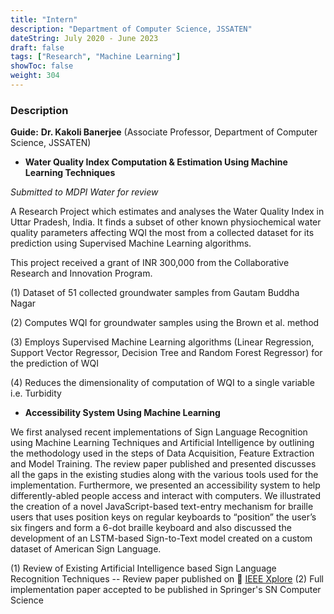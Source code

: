```yaml
---
title: "Intern"
description: "Department of Computer Science, JSSATEN"
dateString: July 2020 - June 2023
draft: false
tags: ["Research", "Machine Learning"]
showToc: false
weight: 304
--- 
```


### Description
**Guide:** **Dr. Kakoli Banerjee** (Associate Professor, Department of Computer Science, JSSATEN)

- **Water Quality Index Computation & Estimation Using Machine Learning Techniques**

*Submitted to MDPI Water for review* 

A Research Project which estimates and analyses the Water Quality Index in Uttar Pradesh, India. It finds a subset of other known physiochemical water quality parameters affecting WQI the most from a collected dataset for its prediction using Supervised Machine Learning algorithms.

This project received a grant of INR 300,000 from the Collaborative Research and Innovation Program. 

(1) Dataset of 51 collected groundwater samples from Gautam Buddha Nagar

(2) Computes WQI for groundwater samples using the Brown et al. method 

(3) Employs Supervised Machine Learning algorithms (Linear Regression, Support Vector Regressor, Decision Tree and Random Forest Regressor) for the prediction of WQI

(4) Reduces the dimensionality of computation of WQI to a single variable i.e. Turbidity 

- **Accessibility System Using Machine Learning**

We first analysed recent implementations of Sign Language Recognition using Machine Learning Techniques and Artificial Intelligence by outlining the methodology used in the steps of Data Acquisition, Feature Extraction and Model Training. The review paper published and presented discusses all the gaps in the existing studies along with the various tools used for the implementation. Furthermore, we presented an accessibility system to help differently-abled people access and interact with computers. We illustrated the creation of a novel JavaScript-based text-entry mechanism for braille users that uses position keys on regular keyboards to “position” the user’s six fingers and form a 6-dot braille keyboard and also discussed the development of an LSTM-based Sign-to-Text model created on a custom dataset of American Sign Language.

(1) Review of Existing Artificial Intelligence based Sign Language Recognition Techniques
-- Review paper published on  🔗 [IEEE Xplore](https://ieeexplore.ieee.org/document/10073000)
(2) Full implementation paper accepted to be published in Springer's SN Computer Science 